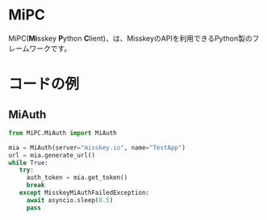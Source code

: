 # MiPC
MiPC(**Mi**sskey **P**ython **C**lient)、は、MisskeyのAPIを利用できるPython製のフレームワークです。
# コードの例
##  MiAuth
```python
from MiPC.MiAuth import MiAuth

mia = MiAuth(server="misskey.io", name="TestApp")
url = mia.generate_url()
while True:
   try:
     auth_token = mia.get_token()
     break
   except MisskeyMiAuthFailedException:
     await asyncio.sleep(0.5)
     pass
```
